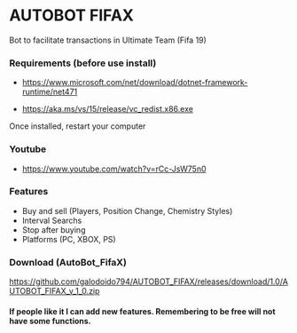 # AUTOBOT FIFAX

Bot to facilitate transactions in Ultimate Team (Fifa 19)

### Requirements (before use install)

* https://www.microsoft.com/net/download/dotnet-framework-runtime/net471

* https://aka.ms/vs/15/release/vc_redist.x86.exe

Once installed, restart your computer

### Youtube
* https://www.youtube.com/watch?v=rCc-JsW75n0

### Features
* Buy and sell (Players, Position Change, Chemistry Styles)
* Interval Searchs
* Stop after buying
* Platforms (PC, XBOX, PS)

### Download (AutoBot_FifaX)
https://github.com/galodoido794/AUTOBOT_FIFAX/releases/download/1.0/AUTOBOT_FIFAX_v_1_0.zip

#### If people like it I can add new features. Remembering to be free will not have some functions.


